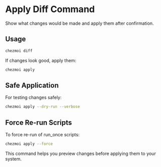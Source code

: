 # Apply Diff Command

Show what changes would be made and apply them after confirmation.

## Usage
```bash
chezmoi diff
```

If changes look good, apply them:
```bash
chezmoi apply
```

## Safe Application
For testing changes safely:
```bash
chezmoi apply --dry-run --verbose
```

## Force Re-run Scripts
To force re-run of run_once scripts:
```bash
chezmoi apply --force
```

This command helps you preview changes before applying them to your system.